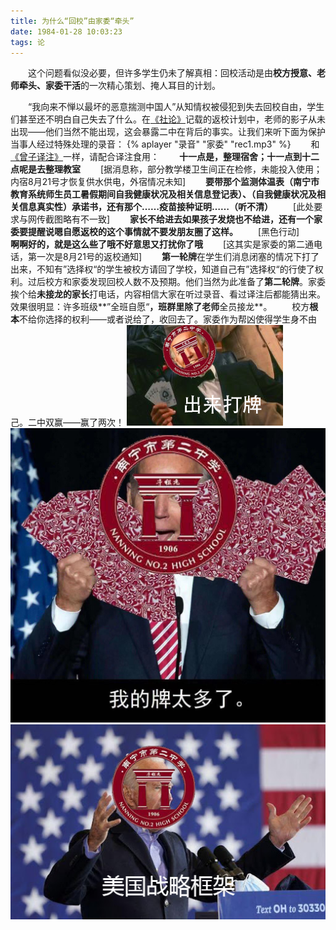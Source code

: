 ```yaml
---
title: 为什么“回校”由家委“牵头”
date: 1984-01-28 10:03:23
tags: 论
---
```


&ensp;&ensp;&ensp;&ensp;这个问题看似没必要，但许多学生仍未了解真相：回校活动是由**校方授意、老师牵头、家委干活**的一次精心策划、掩人耳目的计划。
<!--more-->
&ensp;&ensp;&ensp;&ensp;“我向来不惮以最坏的恶意揣测中国人”从知情权被侵犯到失去回校自由，学生们甚至还不明白自己失去了什么。在[《社论》](/editorial2/)记载的返校计划中，老师的影子从未出现——他们当然不能出现，这会暴露二中在背后的事实。让我们来听下面为保护当事人经过特殊处理的录音：
{% aplayer "录音" "家委" "rec1.mp3" %}
&ensp;&ensp;&ensp;&ensp;和[《曾子译注》](/speechundernationalflagbyzeng/)一样，请配合译注食用：
&ensp;&ensp;&ensp;&ensp;**十一点是，整理宿舍；十一点到十二点呢是去整理教室**
&ensp;&ensp;&ensp;&ensp;[据消息称，部分教学楼卫生间正在检修，未能投入使用；内宿8月21号才恢复供水供电，外宿情况未知]
&ensp;&ensp;&ensp;&ensp;**要带那个监测体温表（南宁市教育系统师生员工暑假期间自我健康状况及相关信息登记表）、（自我健康状况及相关信息真实性）承诺书，还有那个……疫苗接种证明……（听不清）**
&ensp;&ensp;&ensp;&ensp;[此处要求与网传截图略有不一致]
&ensp;&ensp;&ensp;&ensp;**家长不给进去如果孩子发烧也不给进，还有一个家委要提醒说嗯自愿返校的这个事情就不要发朋友圈了这样。**
&ensp;&ensp;&ensp;&ensp;[黑色行动]
&ensp;&ensp;&ensp;&ensp;**啊啊好的，就是这么些了哦不好意思又打扰你了哦**
&ensp;&ensp;&ensp;&ensp;[这其实是家委的第二通电话，第一次是8月21号的返校通知]
&ensp;&ensp;&ensp;&ensp;**第一轮牌**在学生们消息闭塞的情况下打了出来，不知有”选择权“的学生被校方请回了学校，知道自己有”选择权“的行使了权利。过后校方和家委发现回校人数不及预期。他们当然为此准备了**第二轮牌**。家委挨个给**未接龙的家长**打电话，内容相信大家在听过录音、看过译注后都能猜出来。效果很明显：许多班级**”全班自愿“**，班群里除了老师**全员接龙**。
&ensp;&ensp;&ensp;&ensp;校方**根本**不给你选择的权利——或者说给了，收回去了。家委作为帮凶使得学生身不由己。二中双赢——赢了两次！
![出来打牌](/q1/1.png)
![我的牌太多了](/q1/2.png)
![战略框架](/q1/3.png)
